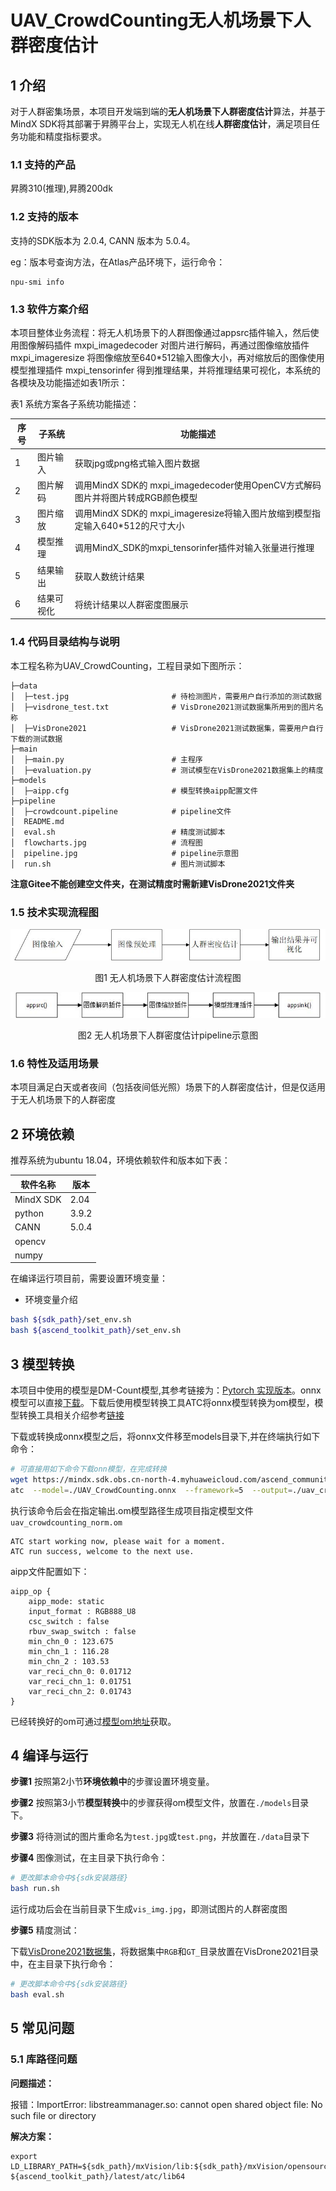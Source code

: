 # UAV_CrowdCounting无人机场景下人群密度估计

## 1 介绍
对于人群密集场景，本项目开发端到端的**无人机场景下人群密度估计**算法，并基于MindX SDK将其部署于昇腾平台上，实现无人机在线**人群密度估计**，满足项目任务功能和精度指标要求。

### 1.1 支持的产品

昇腾310(推理),昇腾200dk

### 1.2 支持的版本

支持的SDK版本为 2.0.4, CANN 版本为 5.0.4。

eg：版本号查询方法，在Atlas产品环境下，运行命令：

```
npu-smi info
```



### 1.3 软件方案介绍

本项目整体业务流程：将无人机场景下的人群图像通过appsrc插件输入，然后使用图像解码插件 mxpi_imagedecoder 对图片进行解码，再通过图像缩放插件 mxpi_imageresize 将图像缩放至640\*512输入图像大小，再对缩放后的图像使用模型推理插件 mxpi_tensorinfer 得到推理结果，并将推理结果可视化，本系统的各模块及功能描述如表1所示：

表1 系统方案各子系统功能描述：


| 序号 | 子系统       | 功能描述                                                                    |
| ---- | ----------- | -------------------------------------------------------------------------- |
| 1    | 图片输入    | 获取jpg或png格式输入图片数据                                                     |
| 2    | 图片解码    | 调用MindX SDK的 mxpi_imagedecoder使用OpenCV方式解码图片并将图片转成RGB颜色模型      |
| 3    | 图片缩放    | 调用MindX SDK的 mxpi_imageresize将输入图片放缩到模型指定输入640*512的尺寸大小       |
| 4    | 模型推理    | 调用MindX_SDK的mxpi_tensorinfer插件对输入张量进行推理                            |
| 5    | 结果输出    | 获取人数统计结果                                                              |
| 6    | 结果可视化  | 将统计结果以人群密度图展示                                                       |



### 1.4 代码目录结构与说明

本工程名称为UAV_CrowdCounting，工程目录如下图所示：

```
├─data
│  ├─test.jpg                       # 待检测图片，需要用户自行添加的测试数据
│  ├─visdrone_test.txt              # VisDrone2021测试数据集所用到的图片名称
│  ├─VisDrone2021                   # VisDrone2021测试数据集，需要用户自行下载的测试数据
├─main
│  ├─main.py                        # 主程序
│  ├─evaluation.py                  # 测试模型在VisDrone2021数据集上的精度
├─models
│  ├─aipp.cfg                       # 模型转换aipp配置文件
├─pipeline
│  ├─crowdcount.pipeline            # pipeline文件
│  README.md
│  eval.sh                          # 精度测试脚本
│  flowcharts.jpg                   # 流程图
│  pipeline.jpg                     # pipeline示意图
│  run.sh                           # 图片测试脚本
```
**注意Gitee不能创建空文件夹，在测试精度时需新建VisDrone2021文件夹**


### 1.5 技术实现流程图

![pic](flowcharts.jpg)

<p align="center">图1 无人机场景下人群密度估计流程图</p>

![pic](pipeline.jpg)

<p align="center">图2 无人机场景下人群密度估计pipeline示意图</p>


### 1.6 特性及适用场景

本项目满足白天或者夜间（包括夜间低光照）场景下的人群密度估计，但是仅适用于无人机场景下的人群密度

## 2 环境依赖


推荐系统为ubuntu 18.04，环境依赖软件和版本如下表：

| 软件名称    | 版本   |
| ---------- | ------ |
| MindX SDK  |   2.04 |
|   python   |  3.9.2 |
|    CANN    |  5.0.4 |
|   opencv   |        |
|    numpy   |        |

在编译运行项目前，需要设置环境变量：

- 环境变量介绍

```bash
bash ${sdk_path}/set_env.sh
bash ${ascend_toolkit_path}/set_env.sh
```

## 3 模型转换

本项目中使用的模型是DM-Count模型,其参考链接为：[Pytorch 实现版本](https://github.com/cvlab-stonybrook/DM-Count)。onnx模型可以直接[下载](https://mindx.sdk.obs.cn-north-4.myhuaweicloud.com/ascend_community_projects/UAV_CrowdCounting/UAV_CrowdCounting.onnx)。下载后使用模型转换工具ATC将onnx模型转换为om模型，模型转换工具相关介绍参考[链接](https://www.hiascend.com/document/detail/zh/canncommercial/51RC2/inferapplicationdev/atctool/atctool_0001.html)

下载或转换成onnx模型之后，将onnx文件移至models目录下,并在终端执行如下命令：

```bash
# 可直接用如下命令下载onn模型，在完成转换
wget https://mindx.sdk.obs.cn-north-4.myhuaweicloud.com/ascend_community_projects/UAV_CrowdCounting/UAV_CrowdCounting.onnx  --no-check-certificate
atc  --model=./UAV_CrowdCounting.onnx  --framework=5  --output=./uav_crowdcounting_norm   --soc_version=Ascend310   --input_shape="input:1,3,512,640"  --input_format=NCHW   --insert_op_conf=./aipp.cfg
```

执行该命令后会在指定输出.om模型路径生成项目指定模型文件`uav_crowdcounting_norm.om`

```
ATC start working now, please wait for a moment.
ATC run success, welcome to the next use.
```

aipp文件配置如下：

```
aipp_op {
    aipp_mode: static
    input_format : RGB888_U8
    csc_switch : false
    rbuv_swap_switch : false
    min_chn_0 : 123.675
    min_chn_1 : 116.28
    min_chn_2 : 103.53
    var_reci_chn_0: 0.01712
    var_reci_chn_1: 0.01751
    var_reci_chn_2: 0.01743
}
```

已经转换好的om可通过[模型om地址](https://mindx.sdk.obs.cn-north-4.myhuaweicloud.com/ascend_community_projects/UAV_CrowdCounting/uav_crowdcounting_norm.om)获取。

## 4 编译与运行

**步骤1** 按照第2小节**环境依赖中**的步骤设置环境变量。

**步骤2** 按照第3小节**模型转换**中的步骤获得om模型文件，放置在`./models`目录下。

**步骤3** 将待测试的图片重命名为`test.jpg`或`test.png`，并放置在`./data`目录下

**步骤4** 图像测试，在主目录下执行命令：

```bash
# 更改脚本命令中${sdk安装路径}
bash run.sh
```

运行成功后会在当前目录下生成`vis_img.jpg`，即测试图片的人群密度图

**步骤5** 精度测试：

下载[VisDrone2021数据集](http://aiskyeye.com/download/crowd-counting_/)，将数据集中`RGB`和`GT_`目录放置在VisDrone2021目录中，在主目录下执行命令：
```bash
# 更改脚本命令中${sdk安装路径}
bash eval.sh
```
## 5 常见问题

### 5.1 库路径问题

**问题描述：**

报错：ImportError: libstreammanager.so: cannot open shared object file: No such file or directory

**解决方案：**

```
export LD_LIBRARY_PATH=${sdk_path}/mxVision/lib:${sdk_path}/mxVision/opensource/lib: ${ascend_toolkit_path}/latest/atc/lib64
```